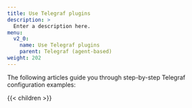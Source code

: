 ```yaml
---
title: Use Telegraf plugins
description: >
  Enter a description here.
menu:
  v2_0:
    name: Use Telegraf plugins
    parent: Telegraf (agent-based)
weight: 202
---
```

The following articles guide you through step-by-step Telegraf configuration examples:

{{< children >}}
